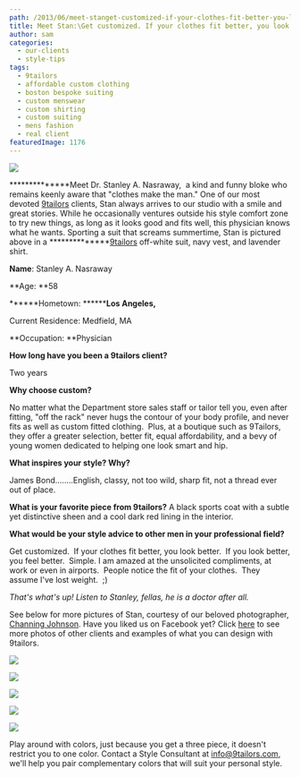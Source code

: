 ```yaml
---
path: /2013/06/meet-stanget-customized-if-your-clothes-fit-better-you-look-better-if-you-look-better-you-feel-better-simple/
title: Meet Stan:\Get customized. If your clothes fit better, you look better.  If you look better, you feel better.  Simple.\
author: sam
categories: 
  - our-clients
  - style-tips
tags: 
  - 9tailors
  - affordable custom clothing
  - boston bespoke suiting
  - custom menswear
  - custom shirting
  - custom suiting
  - mens fashion
  - real client
featuredImage: 1176
---
```

[![](http://3.bp.blogspot.com/-mTd-ogK_FVo/UbOHgmvdvVI/AAAAAAAADII/zOLgAROyEE4/s640/Stan_Blog.jpg)](http://3.bp.blogspot.com/-mTd-ogK_FVo/UbOHgmvdvVI/AAAAAAAADII/zOLgAROyEE4/s1600/Stan_Blog.jpg)

**************Meet Dr. Stanley A. Nasraway,  a kind and funny bloke who remains keenly aware that "clothes make the man." One of our most devoted [9tailors](http://www.9tailors.com/) clients, Stan always arrives to our studio with a smile and great stories. While he occasionally ventures outside his style comfort zone to try new things, as long as it looks good and fits well, this physician knows what he wants. Sporting a suit that screams summertime, Stan is pictured above in a **************[9tailors](http://www.9tailors.com/) off-white suit, navy vest, and lavender shirt.  

**Name**: Stanley A. Nasraway

**Age: **58

******Hometown: ************Los Angeles,******

Current Residence: Medfield, MA

**Occupation: **Physician

**How long have you been a 9tailors client?**

Two years

**Why choose custom?**

No matter what the Department store sales staff or tailor tell you, even after fitting, "off the rack" never hugs the contour of your body profile, and never fits as well as custom fitted clothing.  Plus, at a boutique such as 9Tailors, they offer a greater selection, better fit, equal affordability, and a bevy of young women dedicated to helping one look smart and hip.

**What inspires your style? Why?**

James Bond........English, classy, not too wild, sharp fit, not a thread ever out of place.

**What is your favorite piece from 9tailors?** A black sports coat with a subtle yet distinctive sheen and a cool dark red lining in the interior.

**What would be your style advice to other men in your professional field?**

Get customized.  If your clothes fit better, you look better.  If you look better, you feel better.  Simple. I am amazed at the unsolicited compliments, at work or even in airports.  People notice the fit of your clothes.  They assume I've lost weight.  ;) 

_That's what's up! Listen to Stanley, fellas, he is a doctor after all._

See below for more pictures of Stan, courtesy of our beloved photographer, [Channing Johnson](http://www.channingjohnson.com/). Have you liked us on Facebook yet? Click [here](https://www.facebook.com/pages/9tailors/49696314250) to see more photos of other clients and examples of what you can design with 9tailors.

[![](http://4.bp.blogspot.com/-y_YNVVUaBDQ/UbOFttA2XfI/AAAAAAAADHQ/1v5qjGQs2hU/s400/20120327-9tailors-0068.jpg)](http://4.bp.blogspot.com/-y_YNVVUaBDQ/UbOFttA2XfI/AAAAAAAADHQ/1v5qjGQs2hU/s1600/20120327-9tailors-0068.jpg)

[![](http://1.bp.blogspot.com/-3COIOdi3sz8/UbOFufglElI/AAAAAAAADHc/oIeso6kpNp0/s400/20120327-9tailors-0206.jpg)](http://1.bp.blogspot.com/-3COIOdi3sz8/UbOFufglElI/AAAAAAAADHc/oIeso6kpNp0/s1600/20120327-9tailors-0206.jpg)

[![](http://2.bp.blogspot.com/-RD3ZUNrYxsI/UbOFvXZX0bI/AAAAAAAADHo/RGkTH7EdoZ8/s400/20120327-9tailors-0431.jpg)](http://2.bp.blogspot.com/-RD3ZUNrYxsI/UbOFvXZX0bI/AAAAAAAADHo/RGkTH7EdoZ8/s1600/20120327-9tailors-0431.jpg)

[![](http://2.bp.blogspot.com/-UphUaDv5av4/UbOFwCD-99I/AAAAAAAADHw/VYT-ync4-1U/s400/20120327-9tailors-0465.jpg)](http://2.bp.blogspot.com/-UphUaDv5av4/UbOFwCD-99I/AAAAAAAADHw/VYT-ync4-1U/s1600/20120327-9tailors-0465.jpg)

[![](http://1.bp.blogspot.com/-jUTmjL4WwpU/UbOFwUSZeYI/AAAAAAAADH4/UAY4zGSD0uM/s400/20120327-9tailors-0555.jpg)](http://1.bp.blogspot.com/-jUTmjL4WwpU/UbOFwUSZeYI/AAAAAAAADH4/UAY4zGSD0uM/s1600/20120327-9tailors-0555.jpg)

Play around with colors, just because you get a three piece, it doesn't restrict you to one color. Contact a Style Consultant at [info@9tailors.com](mailto:info@9tailors.com), we'll help you pair complementary colors that will suit your personal style.